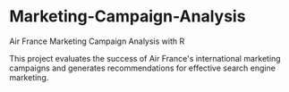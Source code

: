 # Marketing-Campaign-Analysis
Air France Marketing Campaign Analysis with R

This project evaluates the success of Air France's international marketing campaigns and generates recommendations for effective search engine marketing.
